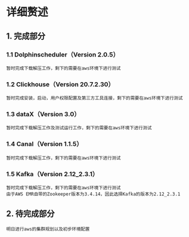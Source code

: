 # 详细赘述

## 1. 完成部分

### 1.1 Dolphinscheduler（Version 2.0.5）
    暂时完成下载解压工作，剩下的需要在aws环境下进行测试

### 1.2 Clickhouse（Version 20.7.2.30）
    暂时完成安装，启动，用户权限配置及第三方工具连接，剩下的需要在aws环境下进行测试

### 1.3 dataX（Version 3.0）
    暂时完成下载解压工作及测试运行工作，剩下的需要在aws环境下进行测试

### 1.4 Canal（Version 1.1.5）
    暂时完成下载解压工作，剩下的需要在aws环境下进行测试

### 1.5 Kafka（Version 2.12_2.3.1）
    暂时完成下载解压工作，剩下的需要在aws环境下进行测试
    由于AWS EMR自带的Zookeeper版本为3.4.14，因此选择Kafka的版本为2.12_2.3.1

## 2. 待完成部分

    明日进行aws的集群规划以及初步环境配置


